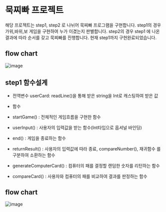 # 묵찌빠 프로젝트 

해당 프로젝트는 step1, step2 로 나뉘어 묵찌빠 프로그램을 구현합니다.
step1의 경우 가위,바위,보 게임을 구현하여 누가 이겼는지 판별합니다.
step2의 경우 step1 에 나온 결과에 따라 순서를 갖고 묵찌빠를 진행합니다.
현재 step1까지 구현완료되었습니다.


## flow chart

![image](https://user-images.githubusercontent.com/73944268/120442105-3d07f180-c3c0-11eb-9af9-1b012249f26b.jpeg)


## step1 함수설계

* 전역변수
userCard: readLine()을 통해 받은 string을 Int로 캐스팅하여 받은 값

* 함수
* startGame() : 전체적인 게임흐름을 구현한 함수
* userInput() : 사용자의 입력값을 받는 함수(Int타입으로 옵셔널 바인딩)
* end() : 게임을 종료하는 함수
* returnResult() : 사용자의 입력값에 따라 종료, compareNumber(), 재귀함수 를 구분하여 소환하는 함수
* generateComputerCard() : 컴퓨터의 패를 결정할 랜덤한 숫자를 리턴하는 함수
* compareCard() : 사용자와 컴퓨터의 패를 비교하여 결과를 판정하는 함수

## flow chart

![image](https://user-images.githubusercontent.com/52707151/120448792-dfc36e80-c3c6-11eb-9e71-951590cd5cdb.png)

